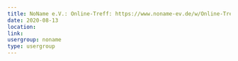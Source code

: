 ```yaml
---
title: NoName e.V.: Online-Treff: https://www.noname-ev.de/w/Online-Treff
date: 2020-08-13
location: 
link: 
usergroup: noname
type: usergroup
---
```

